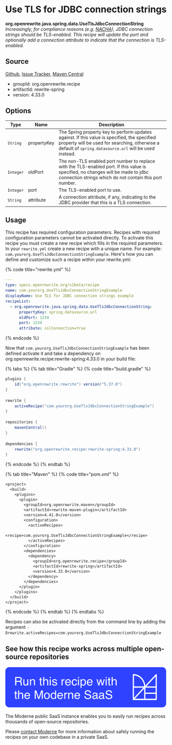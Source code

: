 # Use TLS for JDBC connection strings

**org.openrewrite.java.spring.data.UseTlsJdbcConnectionString**
_Increasingly, for compliance reasons (e.g. [NACHA](https://www.nacha.org/sites/default/files/2022-06/End_User_Briefing_Supplementing_Data_Security_UPDATED_FINAL.pdf)), JDBC connection strings should be TLS-enabled. This recipe will update the port and optionally add a connection attribute to indicate that the connection is TLS-enabled._

## Source

[Github](https://github.com/openrewrite/rewrite-spring/blob/main/src/main/java/org/openrewrite/java/spring/data/UseTlsJdbcConnectionString.java), [Issue Tracker](https://github.com/openrewrite/rewrite-spring/issues), [Maven Central](https://search.maven.org/artifact/org.openrewrite.recipe/rewrite-spring/4.33.0/jar)

* groupId: org.openrewrite.recipe
* artifactId: rewrite-spring
* version: 4.33.0

## Options

| Type | Name | Description |
| -- | -- | -- |
| `String` | propertyKey | The Spring property key to perform updates against. If this value is specified, the specified property will be used for searching, otherwise a default of `spring.datasource.url` will be used instead. |
| `Integer` | oldPort | The non-TLS enabled port number to replace with the TLS-enabled port. If this value is specified, no changes will be made to jdbc connection strings which do not contain this port number.  |
| `Integer` | port | The TLS-enabled port to use. |
| `String` | attribute | A connection attribute, if any, indicating to the JDBC provider that this is a TLS connection. |


## Usage

This recipe has required configuration parameters. Recipes with required configuration parameters cannot be activated directly. To activate this recipe you must create a new recipe which fills in the required parameters. In your `rewrite.yml` create a new recipe with a unique name. For example: `com.yourorg.UseTlsJdbcConnectionStringExample`.
Here's how you can define and customize such a recipe within your rewrite.yml:

{% code title="rewrite.yml" %}
```yaml
---
type: specs.openrewrite.org/v1beta/recipe
name: com.yourorg.UseTlsJdbcConnectionStringExample
displayName: Use TLS for JDBC connection strings example
recipeList:
  - org.openrewrite.java.spring.data.UseTlsJdbcConnectionString:
      propertyKey: spring.datasource.url
      oldPort: 1234
      port: 1234
      attribute: sslConnection=true
```
{% endcode %}

Now that `com.yourorg.UseTlsJdbcConnectionStringExample` has been defined activate it and take a dependency on org.openrewrite.recipe:rewrite-spring:4.33.0 in your build file:

{% tabs %}
{% tab title="Gradle" %}
{% code title="build.gradle" %}
```groovy
plugins {
    id("org.openrewrite.rewrite") version("5.37.0")
}

rewrite {
    activeRecipe("com.yourorg.UseTlsJdbcConnectionStringExample")
}

repositories {
    mavenCentral()
}

dependencies {
    rewrite("org.openrewrite.recipe:rewrite-spring:4.33.0")
}
```
{% endcode %}
{% endtab %}

{% tab title="Maven" %}
{% code title="pom.xml" %}
```markup
<project>
  <build>
    <plugins>
      <plugin>
        <groupId>org.openrewrite.maven</groupId>
        <artifactId>rewrite-maven-plugin</artifactId>
        <version>4.41.0</version>
        <configuration>
          <activeRecipes>
            <recipe>com.yourorg.UseTlsJdbcConnectionStringExample</recipe>
          </activeRecipes>
        </configuration>
        <dependencies>
          <dependency>
            <groupId>org.openrewrite.recipe</groupId>
            <artifactId>rewrite-spring</artifactId>
            <version>4.33.0</version>
          </dependency>
        </dependencies>
      </plugin>
    </plugins>
  </build>
</project>
```
{% endcode %}
{% endtab %}
{% endtabs %}

Recipes can also be activated directly from the command line by adding the argument `-Drewrite.activeRecipes=com.yourorg.UseTlsJdbcConnectionStringExample`

## See how this recipe works across multiple open-source repositories

[![Moderne Link Image](/.gitbook/assets/ModerneRecipeButton.png)](https://public.moderne.io/recipes/org.openrewrite.java.spring.data.UseTlsJdbcConnectionString)

The Moderne public SaaS instance enables you to easily run recipes across thousands of open-source repositories.

Please [contact Moderne](https://moderne.io/product) for more information about safely running the recipes on your own codebase in a private SaaS.
